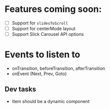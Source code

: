 # Features coming soon:

- [ ] Support for `slidesToScroll`
- [ ] Support for centerMode layout
- [ ] Support Slick Carousel API options

# Events to listen to

- onTransition, beforeTransition, afterTransition
- onEvent (Next, Prev, Goto)

## Dev tasks

- Item should be a dynamic component
